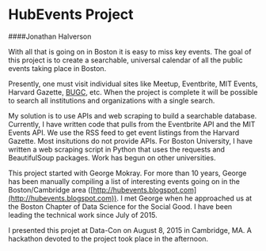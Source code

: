 # HubEvents Project
####Jonathan Halverson

With all that is going on in Boston it is easy to miss key events. The goal of this
project is to create a searchable, universal calendar of all the public events taking place
in Boston.

Presently, one must visit individual sites like Meetup, Eventbrite, MIT Events,
Harvard Gazette, [BUGC](http://bugc.org), etc. When the project is complete it will be possible
to search all institutions and organizations with a single search.

My solution is to use APIs and web scraping to build a searchable database. Currently, I have written code that pulls from the
Eventbrite API and the MIT Events API. We use the RSS feed to get event listings from the
Harvard Gazette. Most insitutions do not provide APIs. For Boston University, I have written a web scraping
script in Python that uses the requests and BeautifulSoup packages. Work has begun on
other universities.

This project started with George Mokray. For more than 10 years, George has been manually compiling a list of interesting events going
on in the Boston/Cambridge area ([http://hubevents.blogspot.com](http://hubevents.blogspot.com)). I met
George when he approached us at the Boston Chapter of Data Science for the Social Good. I have been
leading the technical work since July of 2015.

I presented this projet at Data-Con on August 8, 2015 in Cambridge, MA. A hackathon devoted to the project took place in the
afternoon.

